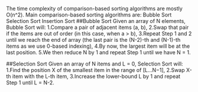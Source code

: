 The time complexity of comparison-based sorting algorithms are mostly O(n^2).
Main comparison-based sorting algorithms are:
  Bubble Sort
  Selection Sort
  Insertion Sort
##Bubble Sort
Given an array of N elements, Bubble Sort will:
  1.Compare a pair of adjacent items (a, b),
  2.Swap that pair if the items are out of order (in this case, when a > b),
  3.Repeat Step 1 and 2 until we reach the end of array (the last pair is the (N-2)-th and (N-1)-th items as we use 0-based indexing),
  4.By now, the largest item will be at the last position.
  5.We then reduce N by 1 and repeat Step 1 until we have N = 1.

##Selection Sort
Given an array of N items and L = 0, Selection Sort will:
  1.Find the position X of the smallest item in the range of [L...N−1],
  2.Swap X-th item with the L-th item,
  3.Increase the lower-bound L by 1 and repeat Step 1 until L = N-2.
